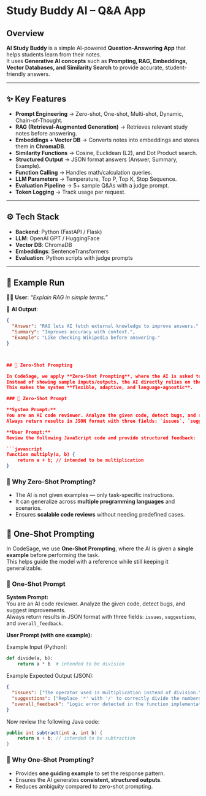 #  Study Buddy AI – Q&A App  

## Overview  
**AI Study Buddy** is a simple AI-powered **Question-Answering App** that helps students learn from their notes.  
It uses **Generative AI concepts** such as **Prompting, RAG, Embeddings, Vector Databases, and Similarity Search** to provide accurate, student-friendly answers.  

---

## ✨ Key Features  
- **Prompt Engineering** → Zero-shot, One-shot, Multi-shot, Dynamic, Chain-of-Thought.  
- **RAG (Retrieval-Augmented Generation)** → Retrieves relevant study notes before answering.  
- **Embeddings + Vector DB** → Converts notes into embeddings and stores them in **ChromaDB**.  
- **Similarity Functions** → Cosine, Euclidean (L2), and Dot Product search.  
- **Structured Output** → JSON format answers (Answer, Summary, Example).  
- **Function Calling** → Handles math/calculation queries.  
- **LLM Parameters** → Temperature, Top P, Top K, Stop Sequence.  
- **Evaluation Pipeline** → 5+ sample Q&As with a judge prompt.  
- **Token Logging** → Track usage per request.  

---

## ⚙️ Tech Stack  
- **Backend**: Python (FastAPI / Flask)  
- **LLM**: OpenAI GPT / HuggingFace  
- **Vector DB**: ChromaDB  
- **Embeddings**: SentenceTransformers  
- **Evaluation**: Python scripts with judge prompts  

---

## 🧪 Example Run  
👩‍🎓 **User**: *“Explain RAG in simple terms.”*  

📘 **AI Output**:  
```json
{
  "Answer": "RAG lets AI fetch external knowledge to improve answers.",
  "Summary": "Improves accuracy with context.",
  "Example": "Like checking Wikipedia before answering."
}



## 🎯 Zero-Shot Prompting  

In CodeSage, we apply **Zero-Shot Prompting**, where the AI is asked to perform the task without any prior examples.  
Instead of showing sample inputs/outputs, the AI directly relies on the instructions to understand the task.  
This makes the system **flexible, adaptive, and language-agnostic**.  

### 🔹 Zero-Shot Prompt  

**System Prompt:**  
You are an AI code reviewer. Analyze the given code, detect bugs, and suggest improvements.  
Always return results in JSON format with three fields: `issues`, `suggestions`, and `overall_feedback`.  

**User Prompt:**  
Review the following JavaScript code and provide structured feedback:  

```javascript
function multiply(a, b) {
    return a + b; // intended to be multiplication
}
````

### 📌 Why Zero-Shot Prompting?

* The AI is not given examples — only task-specific instructions.
* It can generalize across **multiple programming languages** and scenarios.
* Ensures **scalable code reviews** without needing predefined cases.



## 🎯 One-Shot Prompting  

In CodeSage, we use **One-Shot Prompting**, where the AI is given a **single example** before performing the task.  
This helps guide the model with a reference while still keeping it generalizable.  

### 🔹 One-Shot Prompt  

**System Prompt:**  
You are an AI code reviewer. Analyze the given code, detect bugs, and suggest improvements.  
Always return results in JSON format with three fields: `issues`, `suggestions`, and `overall_feedback`.  

**User Prompt (with one example):**  

Example Input (Python):  
```python
def divide(a, b):
    return a * b  # intended to be division
````

Example Expected Output (JSON):

```json
{
  "issues": ["The operator used is multiplication instead of division."],
  "suggestions": ["Replace '*' with '/' to correctly divide the numbers."],
  "overall_feedback": "Logic error detected in the function implementation."
}
```

Now review the following Java code:

```java
public int subtract(int a, int b) {
    return a + b; // intended to be subtraction
}
```

### 📌 Why One-Shot Prompting?

* Provides **one guiding example** to set the response pattern.
* Ensures the AI generates **consistent, structured outputs**.
* Reduces ambiguity compared to zero-shot prompting.